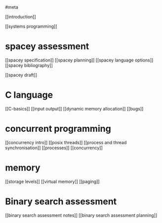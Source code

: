 #meta

[[introduction]]

[[systems programming]]

# spacey assessment

[[spacey specification]]
[[spacey planning]]
[[spacey language options]]
[[spacey bibliography]]

[[spacey draft]]
# C language
[[C-basics]]
[[input output]]
[[dynamic memory allocation]]
[[bugs]]
# concurrent programming

[[concurrency intro]]
[[posix threads]]
[[process and thread synchronisation]]
[[processes]]
[[concurrency]]

# memory

[[storage levels]]
[[virtual memory]]
[[paging]]
# Binary search assessment

[[binary search assessment notes]]
[[binary search assessment planning]]


